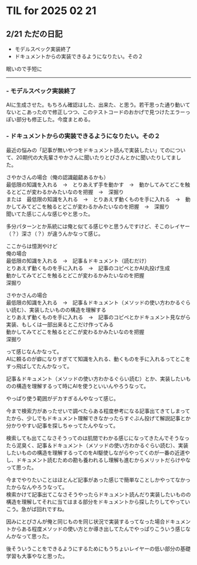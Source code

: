 # TIL for 2025 02 21
## 2/21 ただの日記

- モデルスペック実装終了
- ドキュメントからの実装できるようになりたい。その２

眠いので手短に

---

### - モデルスペック実装終了

AIに生成させた。もちろん確認はした、出来た、と思う。若干思った通り動いてないとこあったので修正しつつ、このテストコードのおかげで見つけたエラーっぽい部分も修正した。今度まとめる。

### - ドキュメントからの実装できるようになりたい。その２

最近の悩みの「記事が無いやつをドキュメント読んで実装したい」てのについて、20期代の大先輩さやかさんに聞いたりとぴさんとかに聞いたりしてました。

さやかさんの場合（俺の認識齟齬あるかも）  
最低限の知識を入れる　→　とりあえず手を動かす　→　動かしてみてどこを触るとどこが変わるかみたいなのを把握　→　深掘り  
または　最低限の知識を入れる　→　とりあえず動くものを手に入れる　→　動かしてみてどこを触るとどこが変わるかみたいなのを把握　→　深掘り  
聞いてた感じこんな感じやと思った。

多分パターンとか系統には俺と似てる感じやと思うんですけど、そこのレイヤー（？）深さ（？）が違うんかなって感じ。

ここからは憶測やけど  
俺の場合  
最低限の知識を入れる　→　記事＆ドキュメント（読むだけ）  
とりあえず動くものを手に入れる　→　記事のコピペとかAI丸投げ生成  
動かしてみてどこを触るとどこが変わるかみたいなのを把握  
深掘り

さやかさんの場合  
最低限の知識を入れる　→　記事＆ドキュメント（メソッドの使い方わかるぐらい読む）、実装したいものの構造を理解する  
とりあえず動くものを手に入れる　→　記事のコピペとかドキュメント見ながら実装、もしくは一部出来るとこだけ作ってみる  
動かしてみてどこを触るとどこが変わるかみたいなのを把握  
深掘り

って感じなんかなって。  
AIに頼るのが癖になりすぎてて知識を入れる、動くものを手に入れるってとこをすっ飛ばしてたんかなって。

記事＆ドキュメント（メソッドの使い方わかるぐらい読む）とか、実装したいものの構造を理解するって時にAIを使うといいんやろうなって。

やっぱり使う範囲がデカすぎるんやなって感じ。

今まで検索力があったせいで調べたらある程度参考になる記事出てきてしまってたから、少しでもドキュメント理解できなかったらすぐぶん投げて解説記事とか分かりやすい記事を探しちゃってたんやなって。

検索しても出てこなさそうってのは肌間でわかる感じになってきたんでそうなったら泥臭く、記事＆ドキュメント（メソッドの使い方わかるぐらい読む）、実装したいものの構造を理解するってのをAI駆使しながらやってくのが一番の近道やし、ドキュメント読むための勘も養われるし理解も進むからメリットだらけやなって思った。

今までやりたいことはほとんど記事があった感じで簡単なことしかやってなかったからなんやろうなって。  
検索かけて記事出てこなさそうやったらドキュメント読んだり実装したいものの構造を理解してそれに当てはまる部分をドキュメントから探したりしてやっていこう。急がば回れですね。

因みにとぴさんが俺と同じものを同じ状況で実装するってなった場合ドキュメントからある程度メソッドの使い方とか導き出してたんでやっぱりこういう感じなんかなって思った。

後そういうことをできるようにするためにもうちょいレイヤーの低い部分の基礎学習も大事やなと思った。
